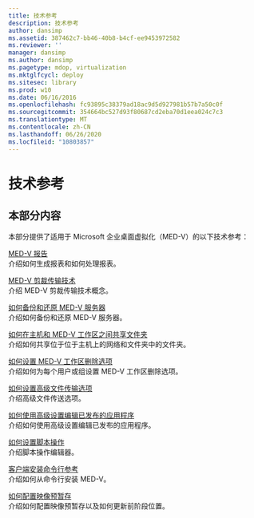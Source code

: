 ```yaml
---
title: 技术参考
description: 技术参考
author: dansimp
ms.assetid: 387462c7-bb46-40b8-b4cf-ee9453972582
ms.reviewer: ''
manager: dansimp
ms.author: dansimp
ms.pagetype: mdop, virtualization
ms.mktglfcycl: deploy
ms.sitesec: library
ms.prod: w10
ms.date: 06/16/2016
ms.openlocfilehash: fc93895c38379ad18ac9d5d927981b57b7a50c0f
ms.sourcegitcommit: 354664bc527d93f80687cd2eba70d1eea024c7c3
ms.translationtype: MT
ms.contentlocale: zh-CN
ms.lasthandoff: 06/26/2020
ms.locfileid: "10803857"
---
```

# 技术参考


## 本部分内容


本部分提供了适用于 Microsoft 企业桌面虚拟化（MED-V）的以下技术参考：

<a href="" id="med-v-reporting"></a>[MED-V 报告](med-v-reporting.md)  
介绍如何生成报表和如何处理报表。

<a href="" id="med-v-trim-transfer-technology"></a>[MED-V 剪裁传输技术](med-v-trim-transfer-technology-medvv2.md)  
介绍 MED-V 剪裁传输技术概念。

<a href="" id="how-to-back-up-and-restore-a-med-v-server"></a>[如何备份和还原 MED-V 服务器](how-to-back-up-and-restore-a-med-v-server.md)  
介绍如何备份和还原 MED-V 服务器。

<a href="" id="how-to-share-folders-between-the-host-and-the-med-v-workspace"></a>[如何在主机和 MED-V 工作区之间共享文件夹](how-to-share-folders-between-the-host-and-the-med-v-workspace.md)  
介绍如何共享位于位于主机上的网络和文件夹中的文件夹。

<a href="" id="how-to-set-med-v-workspace-deletion-options"></a>[如何设置 MED-V 工作区删除选项](how-to-set-med-v-workspace-deletion-options.md)  
介绍如何为每个用户或组设置 MED-V 工作区删除选项。

<a href="" id="how-to-set-advanced-file-transfer-options"></a>[如何设置高级文件传输选项](how-to-set-advanced-file-transfer-options.md)  
介绍高级文件传送选项。

<a href="" id="how-to-edit-a-published-application-with-advanced-settings"></a>[如何使用高级设置编辑已发布的应用程序](how-to-edit-a-published-application-with-advanced-settings.md)  
介绍如何使用高级设置编辑已发布的应用程序。

<a href="" id="how-to-set-up-script-actions"></a>[如何设置脚本操作](how-to-set-up-script-actions.md)  
介绍脚本操作编辑器。

<a href="" id="client-installation-command-line-reference"></a>[客户端安装命令行参考](client-installation-command-line-reference.md)  
介绍如何从命令行安装 MED-V。

<a href="" id="how-to-configure-image-pre-staging"></a>[如何配置映像预暂存](how-to-configure-image-pre-staging.md)  
介绍如何配置映像预暂存以及如何更新前阶段位置。

 

 





